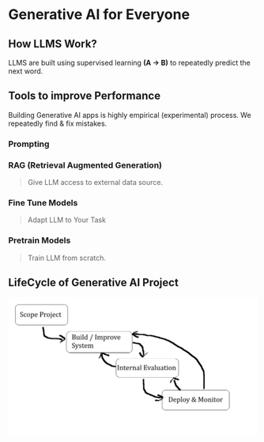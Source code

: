 # Generative AI for Everyone

## How LLMS Work?

LLMS are built using supervised learning **(A -> B)** to repeatedly
predict the next word.

## Tools to improve Performance

Building Generative AI apps is highly empirical (experimental)
process. We repeatedly find & fix mistakes.

### Prompting

### RAG (Retrieval Augmented Generation)

> Give LLM access to external data source.

### Fine Tune Models

> Adapt LLM to Your Task

### Pretrain Models

> Train LLM from scratch.

## LifeCycle of Generative AI Project

![Gen Ai Flowchart](Gen-ai.jpg)